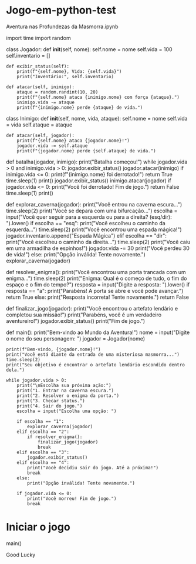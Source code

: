 # Jogo-em-python-test
Aventura nas Profundezas da Masmorra.ipynb


import time
import random

class Jogador:
    def __init__(self, nome):
        self.nome = nome
        self.vida = 100
        self.inventario = []

    def exibir_status(self):
        print(f"{self.nome}, Vida: {self.vida}")
        print("Inventário:", self.inventario)

    def atacar(self, inimigo):
        ataque = random.randint(10, 20)
        print(f"{self.nome} ataca {inimigo.nome} com força {ataque}.")
        inimigo.vida -= ataque
        print(f"{inimigo.nome} perde {ataque} de vida.")

class Inimigo:
    def __init__(self, nome, vida, ataque):
        self.nome = nome
        self.vida = vida
        self.ataque = ataque

    def atacar(self, jogador):
        print(f"{self.nome} ataca {jogador.nome}!")
        jogador.vida -= self.ataque
        print(f"{jogador.nome} perde {self.ataque} de vida.")

def batalha(jogador, inimigo):
    print("Batalha começou!")
    while jogador.vida > 0 and inimigo.vida > 0:
        jogador.exibir_status()
        jogador.atacar(inimigo)
        if inimigo.vida <= 0:
            print(f"{inimigo.nome} foi derrotado!")
            return True
        time.sleep(1)
        print()
        jogador.exibir_status()
        inimigo.atacar(jogador)
        if jogador.vida <= 0:
            print("Você foi derrotado! Fim de jogo.")
            return False
        time.sleep(1)
        print()

def explorar_caverna(jogador):
    print("Você entrou na caverna escura...")
    time.sleep(2)
    print("Você se depara com uma bifurcação...")
    escolha = input("Você quer seguir para a esquerda ou para a direita? (esq/dir): ").lower()
    if escolha == "esq":
        print("Você escolheu o caminho da esquerda...")
        time.sleep(2)
        print("Você encontrou uma espada mágica!")
        jogador.inventario.append("Espada Mágica")
    elif escolha == "dir":
        print("Você escolheu o caminho da direita...")
        time.sleep(2)
        print("Você caiu em uma armadilha de espinhos!")
        jogador.vida -= 30
        print("Você perdeu 30 de vida!")
    else:
        print("Opção inválida! Tente novamente.")
        explorar_caverna(jogador)

def resolver_enigma():
    print("Você encontrou uma porta trancada com um enigma...")
    time.sleep(2)
    print("Enigma: Qual é o começo de tudo, o fim do espaço e o fim do tempo?")
    resposta = input("Digite a resposta: ").lower()
    if resposta == "a":
        print("Parabéns! A porta se abre e você pode avançar.")
        return True
    else:
        print("Resposta incorreta! Tente novamente.")
        return False

def finalizar_jogo(jogador):
    print("Você encontrou o artefato lendário e completou sua missão!")
    print("Parabéns, você é um verdadeiro aventureiro!")
    jogador.exibir_status()
    print("Fim de jogo.")

def main():
    print("Bem-vindo ao Mundo da Aventura!")
    nome = input("Digite o nome do seu personagem: ")
    jogador = Jogador(nome)

    print(f"Bem-vindo, {jogador.nome}!")
    print("Você está diante da entrada de uma misteriosa masmorra...")
    time.sleep(2)
    print("Seu objetivo é encontrar o artefato lendário escondido dentro dela.")

    while jogador.vida > 0:
        print("\nEscolha sua próxima ação:")
        print("1. Entrar na caverna escura.")
        print("2. Resolver o enigma da porta.")
        print("3. Checar status.")
        print("4. Sair do jogo.")
        escolha = input("Escolha uma opção: ")

        if escolha == "1":
            explorar_caverna(jogador)
        elif escolha == "2":
            if resolver_enigma():
                finalizar_jogo(jogador)
                break
        elif escolha == "3":
            jogador.exibir_status()
        elif escolha == "4":
            print("Você decidiu sair do jogo. Até a próxima!")
            break
        else:
            print("Opção inválida! Tente novamente.")

        if jogador.vida <= 0:
            print("Você morreu! Fim de jogo.")
            break

# Iniciar o jogo
main()


Good Lucky
